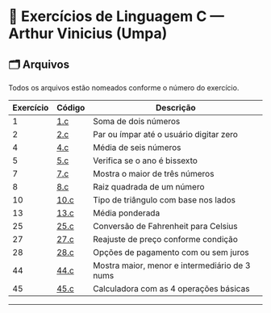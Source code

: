# 📘 Exercícios de Linguagem C — Arthur Vinicius (Umpa)
## 🗂️ Arquivos

Todos os arquivos estão nomeados conforme o número do exercício.

| Exercício | Código                                           | Descrição                                     |
|-----------|--------------------------------------------------|-----------------------------------------------|
| 1         | [1.c](./1.c)                                     | Soma de dois números                          |
| 2         | [2.c](./2.c)                                     | Par ou ímpar até o usuário digitar zero       |
| 4         | [4.c](./4.c)                                     | Média de seis números                         |
| 5         | [5.c](./5.c)                                     | Verifica se o ano é bissexto                  |
| 7         | [7.c](./7.c)                                     | Mostra o maior de três números                |
| 8         | [8.c](./8.c)                                     | Raiz quadrada de um número                    |
| 10        | [10.c](./10.c)                                   | Tipo de triângulo com base nos lados          |
| 13        | [13.c](./13.c)                                   | Média ponderada                               |
| 25        | [25.c](./25.c)                                   | Conversão de Fahrenheit para Celsius          |
| 27        | [27.c](./27.c)                                   | Reajuste de preço conforme condição           |
| 28        | [28.c](./28.c)                                   | Opções de pagamento com ou sem juros          |
| 44        | [44.c](./44.c)                                   | Mostra maior, menor e intermediário de 3 nums |
| 45        | [45.c](./45.c)                                   | Calculadora com as 4 operações básicas        |
****
